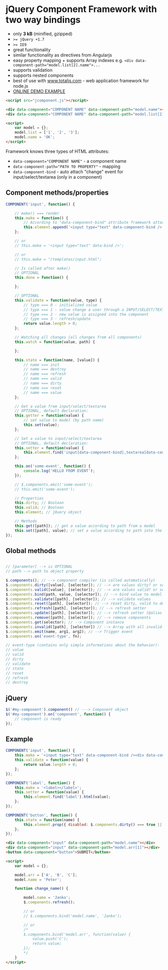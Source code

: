 # jQuery Component Framework with two way bindings

- only __3 kB__ (minified, gzipped)
- `>= jQuery +1.7`
- `>= IE9`
- great functionality
- similar functionality as directives from Angularjs
- easy property mapping + supports Array indexes e.g. `<div data-component-path="model.list[2].name">...`
- supports validation
- supports nested components
- best of use with www.totaljs.com - web application framework for node.js
- [ONLINE DEMO EXAMPLE](http://source.858project.com/jquery-jcomponent-demo.html)

```html
<script src="jcomponent.js"></script>

<div data-component="COMPONENT NAME" data-component-path="model.name"></div>
<div data-component="COMPONENT NAME" data-component-path="model.list[2]"></div>

<script>
    var model = {};
    model.list = ['1', '2', '3'];
    model.name = 'OK';
</script>
```

Framework knows three types of HTML attributes:
- `data-component="COMPONENT NAME"` - a component name
- `data-component-path="PATH TO PROPERTY"` - mapping
- `data-component-bind` - auto attach "change" event for input/select/textarea (only in a component)

## Component methods/properties

```js
COMPONENT('input', function() {

    // make() === render
    this.make = function() {
        // According to "data-component-bind" attribute framework attaches "change" event automatically.
        this.element.append('<input type="text" data-component-bind />');
    };

    // or
    // this.make = '<input type="text" data-bind />';

    // or
    // this.make = "/templates/input.html";

    // Is called after make()
    // OPTIONAL
    this.done = function() {

    };

    // OPTIONAL
    this.validate = function(value, type) {
        // type === 0 - initialized value
        // type === 1 - value change a user through a INPUT/SELECT/TEXTAREA
        // type === 2 - new value is assigned into the component
        // type === 3 - refresh/update
        return value.length > 0;
    };

    // Watching all changes (all changes from all components)
    this.watch = function(value, path) {

    };

    this.state = function(name, [value]) {
        // name === init
        // name === destroy
        // name === refresh
        // name === valid
        // name === dirty
        // name === reset
        // name === value
    };

    // Get a value from input/select/textarea
    // OPTIONAL, default declaration:
    this.getter = function(value) {
        // set value to model (by path name)
        this.set(value);
    };

    // Set a value to input/select/textarea
    // OPTIONAL, default declaration:
    this.setter = function(value) {
        this.element.find('input[data-component-bind],textarea[data-component-bind],select[data-component-bind]').val(value === undefined || value === null ? '' : value);
    };

    this.on('some-event', function() {
        console.log('HELLO FROM EVENT');
    });

    // $.components.emit('some-event');
    // this.emit('some-event');

    // Properties
    this.dirty; // Boolean
    this.valid; // Boolean
    this.element; // jQuery object

    // Methods
    this.get([path]); // get a value according to path from a model
    this.set([path], value); // set a value according to path into the model
});
```

## Global methods

```js

// [parameter] --> is OPTIONAL
// path --> path to object property

$.components(); // --> component compiler (is called automatically)
$.components.dirty([value], [selector]); // --> are values dirty? or setter dirty value.
$.components.valid([value], [selector]); // --> are values valid? or setter valid value.
$.components.bind(path, value, [selector]); // --> bind value to model according to path
$.components.validate([path], [selector]); // --> validate values
$.components.reset([path], [selector]); // --> reset dirty, valid to default state (dirty=true, valid=true)
$.components.refresh([path], [selector]); // --> refresh setter
$.components.update([path], [selector]); // --> refresh setter (@alias to refresh())
$.components.remove([path], [selector]); // --> remove components
$.components.get(selector); // --> Component instance
$.components.invalid([path], [selector]) // --> Array with all invalid components
$.components.emit(name, arg1, arg2); // --> Trigger event
$.components.on('event-type', fn);

// event-type (contains only simple informations about the behavior):
// value
// valid
// dirty
// validate
// state
// reset
// refresh
// destroy
```

## jQuery

```js
$('#my-component').component() // ---> Component object
$('#my-component').on('component', function() {
    // component is ready
});
```

## Example

```js
COMPONENT('input', function() {
    this.make = '<input type="text" data-component-bind /><div data-component="label" data-component-path="' + this.element.attr('path') + '"></div>';
    this.validate = function(value) {
        return value.length > 0;
    };
});

COMPONENT('label', function() {
    this.make = '<label></label>';
    this.setter = function(value) {
        this.element.find('label').html(value);
    };
});

COMPONENT('button', function() {
    this.state = function(name) {
        this.element.prop({ disabled: $.components.dirty() === true || $.components.valid() === false });
    };
});
```

```html
<div data-component="input" data-component-path="model.name"></div>
<div data-component="input" data-component-path="model.arr[1]"></div>
<button data-component="button">SUBMIT</button>

<script>
    var model = {};

    model.arr = ['A', 'B', 'C'];
    model.name = 'Peter';

    function change_name() {

        model.name = 'Janko';
        $.components.refresh();

        // or
        // $.components.bind('model.name', 'Janko');

        // or
        /*
        $.components.bind('model.arr', function(value) {
            value.push('C');
            return value;
        });
        */
    }
</script>
```